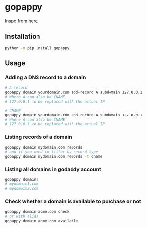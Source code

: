 # gopappy

Inspo from [here](https://github.com/gamikun/gopapi).

## Installation
```bash
python -m pip install gopappy
```

## Usage

### Adding a DNS record to a domain
```bash
# A record
gopappy domain yourdomain.com add-record A subdomain 127.0.0.1
# Where A can also be CNAME
# 127.0.0.1 to be replaced with the actual IP

# CNAME
gopappy domain yourdomain.com add-record A subdomain 127.0.0.1
# Where A can also be CNAME
# 127.0.0.1 to be replaced with the actual IP
```
### Listing records of a domain
```bash
gopappy domain mydomain.com records
# and if you need to filter by record type
gopappy domain mydomain.com records -t cname
```

### Listing all domains in godaddy account
```bash
gopappy domains
# mydomain1.com
# mydomain2.com
```

### Check whether a domain is available to purchase or not
```bash
gopappy domain acme.com check
# or with alias
gopappy domain acme.com available
```
